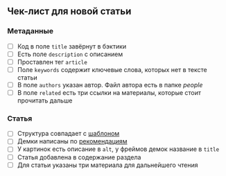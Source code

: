 ## Чек-лист для новой статьи

### Метаданные

- [ ] Код в поле `title` завёрнут в бэктики
- [ ] Есть поле `description` с описанием
- [ ] Проставлен тег `article`
- [ ] Поле `keywords` содержит ключевые слова, которых нет в тексте статьи
- [ ] В поле `authors` указан автор. Файл автора есть в папке _people_
- [ ] В поле `related` есть три ссылки на материалы, которые стоит прочитать дальше

### Статья

- [ ] Структура совпадает с [шаблоном](https://github.com/doka-guide/content/blob/main/docs/examples/article.md)
- [ ] Демки написаны по [рекомендациям](https://github.com/doka-guide/content/blob/main/docs/demos.md)
- [ ] У картинок есть описание в `alt`, у фреймов демок название в `title`
- [ ] Статья добавлена в содержание раздела
- [ ] Для статьи указаны три материала для дальнейшего чтения
